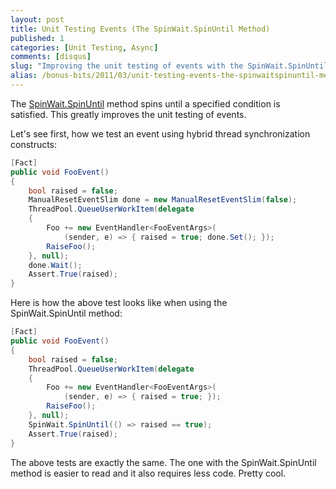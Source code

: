 ```yaml
---
layout: post
title: Unit Testing Events (The SpinWait.SpinUntil Method)
published: 1
categories: [Unit Testing, Async]
comments: [disqus]
slug: "Improving the unit testing of events with the SpinWait.SpinUntil method which spins until a specified condition is satisfied."
alias: /bonus-bits/2011/03/unit-testing-events-the-spinwaitspinuntil-method.html
---
```

<p>The&nbsp;<a title="Spins until the specified condition is satisfied." href="http://msdn.microsoft.com/en-us/library/system.threading.spinwait.spinuntil.aspx" target="_blank">SpinWait.SpinUntil</a>&nbsp;method spins until a specified condition is satisfied.&nbsp;This&nbsp;greatly improves the unit testing of events.</p>
<p>Let's see first, how we test an event using hybrid thread synchronization constructs:</p>

```c#
[Fact]
public void FooEvent()
{
    bool raised = false;
    ManualResetEventSlim done = new ManualResetEventSlim(false);
    ThreadPool.QueueUserWorkItem(delegate
    {
        Foo += new EventHandler<FooEventArgs>(
            (sender, e) => { raised = true; done.Set(); });
        RaiseFoo();
    }, null);
    done.Wait();
    Assert.True(raised);
}
```

<p>Here is how the above test looks like when using&nbsp;the SpinWait.SpinUntil&nbsp;method:</p>

```c#
[Fact]
public void FooEvent()
{
    bool raised = false;
    ThreadPool.QueueUserWorkItem(delegate
    {
        Foo += new EventHandler<FooEventArgs>(
            (sender, e) => { raised = true; });
        RaiseFoo();
    }, null);
    SpinWait.SpinUntil(() => raised == true);
    Assert.True(raised);
}
```

<p>The above tests are exactly the same. The one with the SpinWait.SpinUntil method is easier to read and it also requires less code. Pretty cool.</p>

